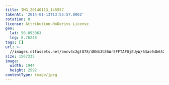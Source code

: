 ```yaml
---
title: IMG_20140113_145557
takenAt: '2014-01-13T13:55:57.000Z'
rotation: 0
license: Attribution-NoDerivs License
geo:
  lat: 50.095063
  lng: 8.76248
tags: []
url: >-
  //images.ctfassets.net/bncv3c2gt878/4BN4Jt86WrSFFTAF0jEUyW/63ac04b652bd0cf6feb1d0562aff9413/img_20140113_145557_11929061745_o
size: 1567335
image:
  width: 1944
  height: 2592
contentType: image/jpeg
---
```


